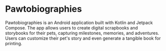 # Pawtobiographies
Pawtobiographies is an Android application built with Kotlin and Jetpack Compose. The app allows users to create digital scrapbooks and storybooks for their pets, capturing milestones, memories, and adventures. Users can customize their pet's story and even generate a tangible book for printing.
